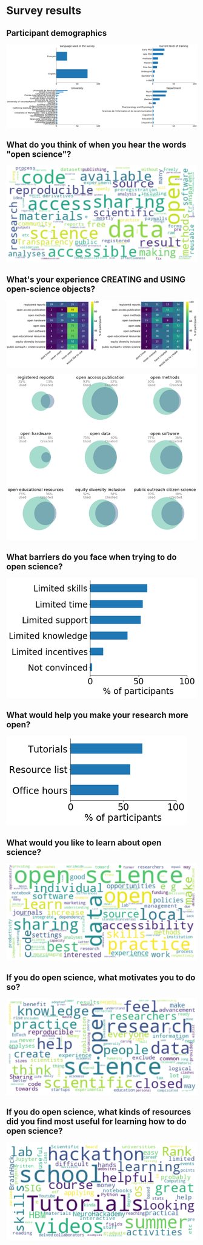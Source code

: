 # Survey results

## Participant demographics
![](https://raw.githubusercontent.com/koudyk/OSOH/master/survey/figures/participants_background.png)

## What do you think of when you hear the words "open science"?
![](https://raw.githubusercontent.com/koudyk/OSOH/master/survey/figures/wc_first_thoughts.png)

## What's your experience CREATING and USING open-science objects?
![](https://raw.githubusercontent.com/koudyk/OSOH/master/survey/figures/experience.png)

![](https://raw.githubusercontent.com/koudyk/OSOH/master/survey/figures/intersections_use_create.png)

## What barriers do you face when trying to do open science?
![](https://raw.githubusercontent.com/koudyk/OSOH/master/survey/figures/barriers.png)

## What would help you make your research more open?
![](https://raw.githubusercontent.com/koudyk/OSOH/master/survey/figures/resources_youd_like.png)

## What would you like to learn about open science?
![](https://raw.githubusercontent.com/koudyk/OSOH/master/survey/figures/wc_learn_next.png)

## If you do open science, what motivates you to do so?
![](https://raw.githubusercontent.com/koudyk/OSOH/master/survey/figures/wc_motivation.png)

## If you do open science, what kinds of resources did you find most useful for learning how to do open science?
![](https://raw.githubusercontent.com/koudyk/OSOH/master/survey/figures/wc_resources_that_helped.png)